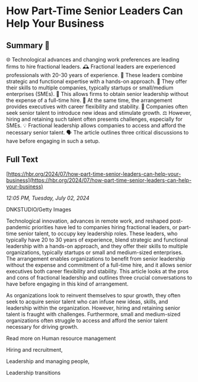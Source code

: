 # How Part-Time Senior Leaders Can Help Your Business

## Summary 🤖

🌐 Technological advances and changing work preferences are leading firms to hire fractional leaders.
🕰️ Fractional leaders are experienced professionals with 20-30 years of experience.
🧰 These leaders combine strategic and functional expertise with a hands-on approach.
🔀 They offer their skills to multiple companies, typically startups or small/medium enterprises (SMEs).
💼 This allows firms to obtain senior leadership without the expense of a full-time hire.
🔄 At the same time, the arrangement provides executives with career flexibility and stability.
🏢 Companies often seek senior talent to introduce new ideas and stimulate growth. 
⚖️ However, hiring and retaining such talent often presents challenges, especially for SMEs.
💡 Fractional leadership allows companies to access and afford the necessary senior talent.
🗣️ The article outlines three critical discussions to have before engaging in such a setup.

## Full Text

[https://hbr.org/2024/07/how-part-time-senior-leaders-can-help-your-business](https://hbr.org/2024/07/how-part-time-senior-leaders-can-help-your-business)

*12:05 PM, Tuesday, July 02, 2024*

DNKSTUDIO/Getty Images

Technological innovation, advances in remote work, and reshaped post-pandemic priorities have led to companies hiring fractional leaders, or part-time senior talent, to occupy key leadership roles. These leaders, who typically have 20 to 30 years of experience, blend strategic and functional leadership with a hands-on approach, and they offer their skills to multiple organizations, typically startups or small and medium-sized enterprises. The arrangement enables organizations to benefit from senior leadership without the expense and commitment of a full-time hire, and it allows senior executives both career flexibility and stability. This article looks at the pros and cons of fractional leadership and outlines three crucial conversations to have before engaging in this kind of arrangement.

As organizations look to reinvent themselves to spur growth, they often seek to acquire senior talent who can infuse new ideas, skills, and leadership within the organization. However, hiring and retaining senior talent is fraught with challenges. Furthermore, small and medium-sized organizations often struggle to access and afford the senior talent necessary for driving growth.

Read more on Human resource management

Hiring and recruitment,

Leadership and managing people,

Leadership transitions


